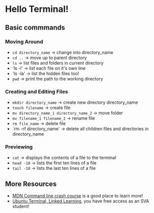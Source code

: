 # Hello Terminal!

## Basic commmands
### Moving Around
- `cd directory_name` →  change into directory_name
- `cd ..` →  move up to parent directory
- `ls` →  list files and folders in current directory
- 'ls -l' → list each file on it's own line
- 'ls -la' → list the hidden files too!
- `pwd` →  print the path to the working directory

### Creating and Editing Files
- `mkdir directory_name` →  create new directory directory_name
- `touch filename` →  create file
- `mv directory_name_1 directory_name_2` →  move folder
- `mv filename_1 filename_2` →  rename file
- `rm file_name` →  delete file
- `rm -rf directory_name' →  delete all children files and directories in directory_name

### Previewing
- `cat` → displays the contents of a file to the terminal
- `head -10` → lists the first ten lines of a file
- `tail -10` → lists the last ten lines of a file

## More Resources
- [MDN Command line crash course](https://developer.mozilla.org/en-US/docs/Learn/Tools_and_testing/Understanding_client-side_tools/Command_line) is a good place to learn more!
- [Ubuntu Terminal, Linked Learning](https://www.linkedin.com/learning/learning-linux-command-line-14447912/learning-linux-command-line?autoAdvance=true&autoSkip=false&autoplay=true&resume=true&u=56746073), you have free access as an SVA student!